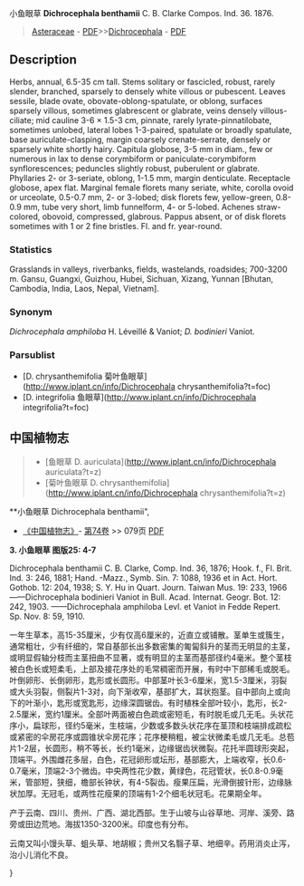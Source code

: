 小鱼眼草 **Dichrocephala benthamii** C. B. Clarke Compos. Ind. 36. 1876.

> [Asteraceae](http://www.iplant.cn/info/Asteraceae?t=foc) - [PDF](http://www.iplant.cn/foc/pdf/Asteraceae.pdf)>>[Dichrocephala](http://www.iplant.cn/info/Dichrocephala?t=foc) - [PDF](http://www.iplant.cn/foc/pdf/Dichrocephala.pdf)

## Description

Herbs, annual, 6.5-35 cm tall. Stems solitary or fascicled, robust, rarely slender, branched, sparsely to densely white villous or pubescent. Leaves sessile, blade ovate, obovate-oblong-spatulate, or oblong, surfaces sparsely villous, sometimes glabrescent or glabrate, veins densely villous-ciliate; mid cauline 3-6 × 1.5-3 cm, pinnate, rarely lyrate-pinnatilobate, sometimes unlobed, lateral lobes 1-3-paired, spatulate or broadly spatulate, base auriculate-clasping, margin coarsely crenate-serrate, densely or sparsely white shortly hairy. Capitula globose, 3-5 mm in diam., few or numerous in lax to dense corymbiform or paniculate-corymbiform synflorescences; peduncles slightly robust, puberulent or glabrate. Phyllaries 2- or 3-seriate, oblong, 1-1.5 mm, margin denticulate. Receptacle globose, apex flat. Marginal female florets many seriate, white, corolla ovoid or urceolate, 0.5-0.7 mm, 2- or 3-lobed; disk florets few, yellow-green, 0.8-0.9 mm, tube very short, limb funnelform, 4- or 5-lobed. Achenes straw-colored, obovoid, compressed, glabrous. Pappus absent, or of disk florets sometimes with 1 or 2 fine bristles. Fl. and fr. year-round.

### Statistics
Grasslands in valleys, riverbanks, fields, wastelands, roadsides; 700-3200 m. Gansu, Guangxi, Guizhou, Hubei, Sichuan, Xizang, Yunnan [Bhutan, Cambodia, India, Laos, Nepal, Vietnam].

### Synonym
*Dichrocephala amphiloba* H. Léveillé & Vaniot; *D. bodinieri* Vaniot.

### Parsublist

* [D.  chrysanthemifolia  菊叶鱼眼草](http://www.iplant.cn/info/Dichrocephala chrysanthemifolia?t=foc)
* [D.  integrifolia  鱼眼草](http://www.iplant.cn/info/Dichrocephala integrifolia?t=foc)

## 中国植物志

> * [鱼眼草  D.  auriculata](http://www.iplant.cn/info/Dichrocephala auriculata?t=z)
> * [菊叶鱼眼草  D.  chrysanthemifolia](http://www.iplant.cn/info/Dichrocephala chrysanthemifolia?t=z)


**小鱼眼草 Dichrocephala benthamii",


* [《中国植物志》](http://www.iplant.cn/frps)- [第74卷](http://www.iplant.cn/frps/vol/74) >> 079页 [PDF](http://www.iplant.cn/frps/pdf/74/079.PDF)

**3. 小鱼眼草 图版25: 4-7**

Dichrocephala benthamii C. B. Clarke, Comp. Ind. 36, 1876; Hook. f., Fl. Brit. Ind. 3: 246, 1881; Hand. -Mazz., Symb. Sin. 7: 1088, 1936 et in Act. Hort. Gothob. 12: 204, 1938; S. Y. Hu in Quart. Journ. Taiwan Mus. 19: 233, 1966——Dichrocephala bodinieri Vaniot in Bull. Acad. Internat. Geogr. Bot. 12: 242, 1903. ——Dichrocephala amphiloba Levl. et Vaniot in Fedde Repert. Sp. Nov. 8: 59, 1910.

一年生草本，高15-35厘米，少有仅高6厘米的，近直立或铺散。茎单生或簇生，通常粗壮，少有纤细的，常自基部长出多数密集的匍匐斜升的茎而无明显的主茎，或明显假轴分枝而主茎扭曲不显著，或有明显的主茎而基部径约4毫米。整个茎枝被白色长或短柔毛，上部及接花序处的毛常稠密而开展，有时中下部稀毛或脱毛。叶倒卵形、长倒卵形，匙形或长圆形。中部茎叶长3-6厘米，宽1.5-3厘米，羽裂或大头羽裂，侧裂片1-3对，向下渐收窄，基部扩大，耳状抱茎。自中部向上或向下的叶渐小，匙形或宽匙形，边缘深圆锯齿。有时植株全部叶较小，匙形，长2-2.5厘米，宽约1厘米。全部叶两面被白色疏或密短毛，有时脱毛或几无毛。头状花序小，扁球形，径约5毫米，生枝端，少数或多数头状花序在茎顶和枝端排成疏松或紧密的伞房花序或圆锥状伞房花序；花序梗稍粗，被尘状微柔毛或几无毛。总苞片1-2层，长圆形，稍不等长，长约1毫米，边缘锯齿状微裂。花托半圆球形突起，顶端平。外围雌花多层，白色，花冠卵形或坛形，基部膨大，上端收窄，长0.6-0.7毫米，顶端2-3个微齿。中央两性花少数，黄绿色，花冠管状，长0.8-0.9毫米，管部短，狭细，檐部长钟状，有4-5裂齿。瘦果压扁，光滑倒披针形，边缘脉状加厚。无冠毛，或两性花瘦果的顶端有1-2个细毛状冠毛。花果期全年。

产于云南、四川、贵州、广西、湖北西部。生于山坡与山谷草地、河岸、溪旁、路旁或田边荒地。海拔1350-3200米。印度也有分布。

云南又叫小馒头草、蛆头草、地胡椒；贵州又名翳子草、地细辛。药用消炎止泻，治小儿消化不良。

}